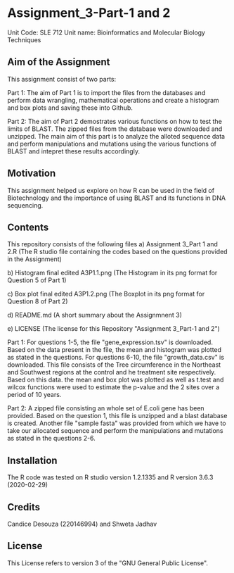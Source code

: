 # Assignment_3-Part-1 and 2
Unit Code: SLE 712
Unit name: Bioinformatics and Molecular Biology Techniques 

## Aim of the Assignment
This assignment consist of two parts:

Part 1: The aim of Part 1 is to import the files from the databases and perform data wrangling, mathematical operations and create a histogram and box plots and saving these into Github.

Part 2: The aim of Part 2 demostrates various functions on how to test the limits of BLAST. The zipped files from the database were downloaded and unzipped. The main aim of this part is to analyze the alloted sequence data and perform manipulations and mutations using the various functions of BLAST and intepret these results accordingly.

## Motivation
This assignment helped us explore on how R can be used in the field of Biotechnology and the importance of using BLAST and its functions in DNA sequencing.

## Contents 
This repository consists of the following files 
a) Assignment 3_Part 1 and 2.R (The R studio file containing the codes based on the questions provided in the Assignment)

b) Histogram final edited A3P1.1.png (The Histogram in its png format for Question 5 of Part 1)

c) Box plot final edited A3P1.2.png (The Boxplot in its png format for Question 8 of Part 2)

d) README.md (A short summary about the Assignmnent 3)

e) LICENSE (The license for this Repository "Assignment 3_Part-1 and 2")

Part 1: For questions 1-5, the file "gene_expression.tsv" is downloaded. Based on the data present in the file, the mean and histogram was plotted as stated in the questions. For questions 6-10, the file "growth_data.csv" is downloaded. This file consists of the Tree circumference in the Northeast and Southwest regions at the control and he treatment site respectively. Based on this data. the mean and box plot was plotted as well as t.test and wilcox functions were used to estimate the p-value and the 2 sites over a period of 10 years.

Part 2: A zipped file consisting an whole set of E.coli gene has been provided. Based on the question 1, this file is unzipped and a blast database is created. Another file "sample fasta" was provided from which we have to take our allocated sequence and perform the manipulations and mutations as stated in the questions 2-6.

## Installation 
The R code was tested on R studio version 1.2.1335 and R version 3.6.3 (2020-02-29)

## Credits 
Candice Desouza (220146994) and Shweta Jadhav

## License
This License refers to version 3 of the "GNU General Public License".

